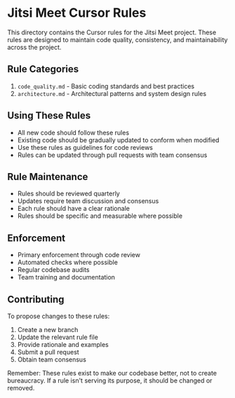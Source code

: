 # Jitsi Meet Cursor Rules

This directory contains the Cursor rules for the Jitsi Meet project. These rules are designed to maintain code quality, consistency, and maintainability across the project.

## Rule Categories

1. `code_quality.md` - Basic coding standards and best practices
2. `architecture.md` - Architectural patterns and system design rules

## Using These Rules

- All new code should follow these rules
- Existing code should be gradually updated to conform when modified
- Use these rules as guidelines for code reviews
- Rules can be updated through pull requests with team consensus

## Rule Maintenance

- Rules should be reviewed quarterly
- Updates require team discussion and consensus
- Each rule should have a clear rationale
- Rules should be specific and measurable where possible

## Enforcement

- Primary enforcement through code review
- Automated checks where possible
- Regular codebase audits
- Team training and documentation

## Contributing

To propose changes to these rules:
1. Create a new branch
2. Update the relevant rule file
3. Provide rationale and examples
4. Submit a pull request
5. Obtain team consensus

Remember: These rules exist to make our codebase better, not to create bureaucracy. If a rule isn't serving its purpose, it should be changed or removed. 